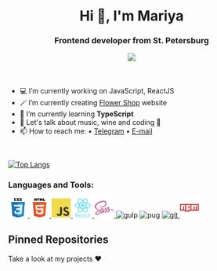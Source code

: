 <h1 align="center">Hi 👋, I'm Mariya</h1>
<h3 align="center">Frontend developer from St. Petersburg</h3>

<div align="center">
<img src="https://media.giphy.com/media/v1.Y2lkPTc5MGI3NjExYTUxNjI5NDVkOWYwZGM2ZDY4YzJhOWVhNTFiMTIzOWMwZjFjN2QyMCZlcD12MV9pbnRlcm5hbF9naWZzX2dpZklkJmN0PWc/VNPBBjDYd7kFVxLdW4/giphy.gif">
</div>
<br>
<br>

- 💻 I’m currently working on JavaScript, ReactJS
- 🪄 I’m currently creating [Flower Shop](https://github.com/Marysemm/Flower-Shop) website
- 🌱 I’m currently learning **TypeScript**
- 💬 Let's talk about music, wine and coding 💜
- 📫 How to reach me: 
• <a href="https://t.me/mariyazlnk" target="blank">Telegram</a>
• <a href="mariyazlnk@gmail.com" target="blank">E-mail</a>
<br>

[![Top Langs](https://github-readme-stats.vercel.app/api/top-langs/?username=Marysemm&layout=compact)](https://github.com/Marysemm/github-readme-stats)

<h3 align="left">Languages and Tools:</h3>
<p align="left"> <a href="https://www.w3schools.com/css/" target="_blank" rel="noreferrer"> <img src="https://raw.githubusercontent.com/devicons/devicon/master/icons/css3/css3-original-wordmark.svg" alt="css3" width="40" height="40"/> </a> <a href="https://www.w3.org/html/" target="_blank" rel="noreferrer"> <img src="https://raw.githubusercontent.com/devicons/devicon/master/icons/html5/html5-original-wordmark.svg" alt="html5" width="40" height="40"/> </a> <a href="https://developer.mozilla.org/en-US/docs/Web/JavaScript" target="_blank" rel="noreferrer"> <img src="https://raw.githubusercontent.com/devicons/devicon/master/icons/javascript/javascript-original.svg" alt="javascript" width="40" height="40"/> </a> <a href="https://reactjs.org/" target="_blank" rel="noreferrer"> <img src="https://raw.githubusercontent.com/devicons/devicon/master/icons/react/react-original-wordmark.svg" alt="react" width="40" height="40"/> </a> <a href="https://sass-lang.com" target="_blank" rel="noreferrer"> <img src="https://raw.githubusercontent.com/devicons/devicon/master/icons/sass/sass-original.svg" alt="sass" width="40" height="40"/> </a> 
<img src="https://raw.githubusercontent.com/gulpjs/artwork/master/gulp-2x.png" alt="gulp" width="30" height="50"/>
<img src="https://cdn.rawgit.com/pugjs/pug-logo/eec436cee8fd9d1726d7839cbe99d1f694692c0c/SVG/pug-final-logo-_-colour-128.svg" alt="pug" height="40" height="40"/>
<a href="https://git-scm.com/" target="_blank" rel="noreferrer"> <img src="https://www.vectorlogo.zone/logos/git-scm/git-scm-icon.svg" alt="git" width="40" height="40"/> </a>
<img src="https://github.com/devicons/devicon/blob/master/icons/npm/npm-original-wordmark.svg" alt="npm" width="40" height="40"/>
</p>

<h2>Pinned Repositories</h2>
<p>Take a look at my projects ❤️</p>

